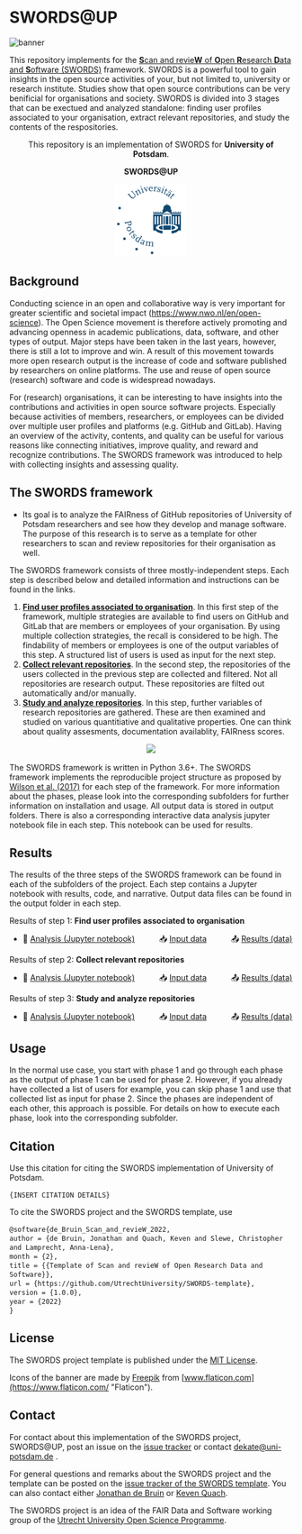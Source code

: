 # SWORDS@UP

![banner](docs/banner.png)

This repository implements for the [**S**can and revie**W** of **O**pen **R**esearch **D**ata and **S**oftware (SWORDS)](https://github.com/UtrechtUniversity/SWORDS-template) framework. SWORDS is a powerful tool to gain insights in the open source activities of your, but not limited to, university or research institute. Studies show that open source contributions can be very benificial for organisations and society. SWORDS is divided into 3 stages that can be exectued and analyzed standalone: finding user profiles associated to your organisation, extract relevant repositories, and study the contents of the respositories. 

<p align="center">
  This repository is an implementation of SWORDS for <b>University of Potsdam</b>.
   <!-- For example Utrecht University -->
</p>
<p align="center">
  <b>SWORDS@UP</b>
  <!-- For example SWORDS@UU -->
</p>

<p align="center">
  <img src="docs/128px-Uni-Potsdam.png">
</p>

## Background

Conducting science in an open and collaborative way is very important for greater scientific and societal impact (https://www.nwo.nl/en/open-science). The Open Science movement is therefore actively promoting and advancing openness in academic publications, data, software, and other types of output. Major steps have been taken in the last years, however, there is still a lot to improve and win. A result of this movement towards more open research output is the increase of code and software published by researchers on online platforms. The use and reuse of open source (research) software and code is widespread nowadays. 

For (research) organisations, it can be interesting to have insights into the contributions and activities in open source software projects. Especially because activities of members, researchers, or employees can be divided over multiple user profiles and platforms (e.g. GitHub and GitLab). Having an overview of the activity, contents, and quality can be useful for various reasons like connecting initiatives, improve quality, and reward and recognize contributions. The SWORDS framework was introduced to help with collecting insights and assessing quality. 

<!-- Introduce FAIR -->

## The SWORDS framework


- Its goal is to analyze the FAIRness of GitHub repositories of University of Potsdam researchers and see how they develop and manage software. The purpose of this research is to serve as a template for other researchers to scan and review repositories for their organisation as well.



The SWORDS framework consists of three mostly-independent steps. Each step is described below and detailed information and instructions can be found in the links. 

1. **[Find user profiles associated to organisation](collect_users/)**. In this first step of the framework, multiple strategies are available to find users on GitHub and GitLab that are members or employees of your organisation. By using multiple collection strategies, the recall is considered to be high. The findability of members or employees is one of the output variables of this step. A structured list of users is used as input for the next step.
2. **[Collect relevant repositories](collect_repositories/)**. In the second step, the repositories of the users collected in the previous step are collected and filtered. Not all repositories are research output. These repositories are filted out automatically and/or manually.
3. **[Study and analyze repositories](collect_variables/)**. In this step, further variables of research repositories are gathered. These are then examined and studied on various quantitiative and qualitative properties. One can think about quality assesments, documentation availablity, FAIRness scores. 

<p align="center">
  <img src="docs/SWORDS_basic_flow.drawio.png">
</p>

The SWORDS framework is written in Python 3.6+. The SWORDS framework implements the reproducible project structure as proposed by [Wilson et al. (2017)](https://journals.plos.org/ploscompbiol/article?id=10.1371/journal.pcbi.1005510) for each step of the framework. For more information about the phases, please look into the corresponding subfolders for further information on installation and usage. All output data is stored in output folders. There is also a corresponding interactive data analysis jupyter notebook file in each step. This notebook can be used for results. 

## Results

The results of the three steps of the SWORDS framework can be found in each of the subfolders of the project. Each step contains a Jupyter notebook with results, code, and narrative. Output data files can be found in the output folder in each step.  

Results of step 1: **Find user profiles associated to organisation**
- :open_book: [Analysis (Jupyter notebook)](collect_users/analyze_users.ipynb) &nbsp; &nbsp; &nbsp; &nbsp; &nbsp; :inbox_tray: [Input data](collect_users/methods) &nbsp; &nbsp; &nbsp; &nbsp; &nbsp; :outbox_tray: [Results (data)](collect_users/results) 

Results of step 2: **Collect relevant repositories**
- :open_book: [Analysis (Jupyter notebook)](collect_repositories/analyze_repositories.ipynb) &nbsp; &nbsp; &nbsp; &nbsp; &nbsp; :inbox_tray: [Input data](collect_users/results) &nbsp; &nbsp; &nbsp; &nbsp; &nbsp; :outbox_tray: [Results (data)](collect_repositories/results) 

Results of step 3: **Study and analyze repositories**
- :open_book: [Analysis (Jupyter notebook)](collect_variables/analyze_metrics.ipynb) &nbsp; &nbsp; &nbsp; &nbsp; &nbsp; :inbox_tray: [Input data](collect_repositories/results) &nbsp; &nbsp; &nbsp; &nbsp; &nbsp; :outbox_tray: [Results (data)](collect_variables/results) 

## Usage

In the normal use case, you start with phase 1 and go through each phase as the output of phase 1 can be used for phase 2. However, if you already have collected a list of users for example, you can skip phase 1 and use that collected list as input for phase 2. Since the phases are independent of each other, this approach is possible. For details on how to execute each phase, look into the corresponding subfolder.

## Citation

Use this citation for citing the SWORDS implementation of University of Potsdam.
```
{INSERT CITATION DETAILS}
```

To cite the SWORDS project and the SWORDS template, use 

```
@software{de_Bruin_Scan_and_revieW_2022,
author = {de Bruin, Jonathan and Quach, Keven and Slewe, Christopher and Lamprecht, Anna-Lena},
month = {2},
title = {{Template of Scan and revieW of Open Research Data and Software}},
url = {https://github.com/UtrechtUniversity/SWORDS-template},
version = {1.0.0},
year = {2022}
}
```

## License

The SWORDS project template is published under the [MIT License](/license).

Icons of the banner are made by [Freepik](https://www.freepik.com "Freepik") from [www.flaticon.com](https://www.flaticon.com/ "Flaticon").

## Contact

For contact about this implementation of the SWORDS project, SWORDS@UP, post an issue on the [issue tracker](../../issues) or contact dekate@uni-potsdam.de . 

For general questions and remarks about the SWORDS project and the template can be posted on the [issue tracker of the SWORDS template](https://github.com/UtrechtUniversity/SWORDS-template/issues). You can also contact either [Jonathan de Bruin](https://github.com/J535D165) or [Keven Quach](https://github.com/kequach). 

The SWORDS project is an idea of the FAIR Data and Software working group of the [Utrecht University Open Science Programme](https://www.uu.nl/en/research/open-science).
